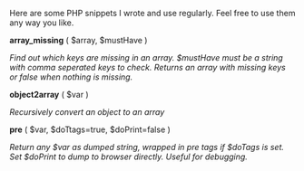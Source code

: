 Here are some PHP snippets I wrote and use regularly. Feel free to use them any way you like.

**array_missing** ( $array, $mustHave )

_Find out which keys are missing in an array. $mustHave must be a string with comma seperated keys to check. Returns an array with missing keys or false when nothing is missing._

**object2array** ( $var )

_Recursively convert an object to an array_

**pre** ( $var, $doTtags=true, $doPrint=false )

_Return any $var as dumped string, wrapped in _pre_ tags if $doTags is set. Set $doPrint to dump to browser directly. Useful for debugging._